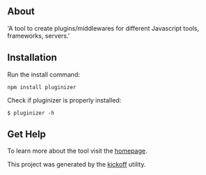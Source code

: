 ## About

'A tool to create plugins&#x2F;middlewares for different Javascript tools, frameworks, servers.'

## Installation

Run the install command:

    npm install pluginizer

Check if pluginizer is properly installed:

    $ pluginizer -h

## Get Help

To learn more about the tool visit the [homepage](http://tombenke.github.io/pluginizer/).

This project was generated by the
[kickoff](https://github.com/tombenke/kickoff) utility.
